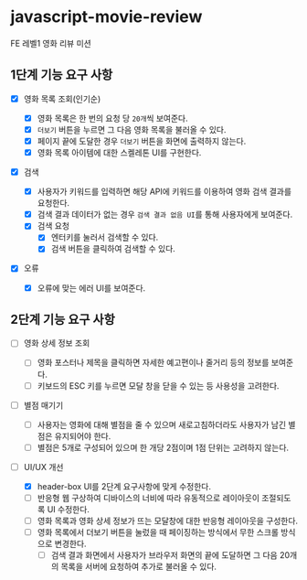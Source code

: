 # javascript-movie-review

FE 레벨1 영화 리뷰 미션

## 1단계 기능 요구 사항

- [x] 영화 목록 조회(인기순)

  - [x] 영화 목록은 한 번의 요청 당 `20개`씩 보여준다.
  - [x] `더보기` 버튼을 누르면 그 다음 영화 목록을 불러올 수 있다.
  - [x] 페이지 끝에 도달한 경우 `더보기` 버튼을 화면에 출력하지 않는다.
  - [x] 영화 목록 아이템에 대한 스켈레톤 UI를 구현한다.

- [x] 검색

  - [x] 사용자가 키워드를 입력하면 해당 API에 키워드를 이용하여 영화 검색 결과를 요청한다.
  - [x] 검색 결과 데이터가 없는 경우 `검색 결과 없음 UI`를 통해 사용자에게 보여준다.
  - [x] 검색 요청
    - [x] 엔터키를 눌러서 검색할 수 있다.
    - [x] 검색 버튼을 클릭하여 검색할 수 있다.

- [x] 오류
  - [x] 오류에 맞는 에러 UI를 보여준다.

## 2단계 기능 요구 사항

- [ ] 영화 상세 정보 조회

  - [ ] 영화 포스터나 제목을 클릭하면 자세한 예고편이나 줄거리 등의 정보를 보여준다.
  - [ ] 키보드의 ESC 키를 누르면 모달 창을 닫을 수 있는 등 사용성을 고려한다.

- [ ] 별점 매기기

  - [ ] 사용자는 영화에 대해 별점을 줄 수 있으며 새로고침하더라도 사용자가 남긴 별점은 유지되어야 한다.
  - [ ] 별점은 5개로 구성되어 있으며 한 개당 2점이며 1점 단위는 고려하지 않는다.

- [ ] UI/UX 개선
  - [x] header-box UI를 2단계 요구사항에 맞게 수정한다.
  - [ ] 반응형 웹 구상하여 디바이스의 너비에 따라 유동적으로 레이아웃이 조절되도록 UI 수정한다.
  - [ ] 영화 목록과 영화 상세 정보가 뜨는 모달창에 대한 반응형 레이아웃을 구성한다.
  - [ ] 영화 목록에서 더보기 버튼을 눌렀을 때 페이징하는 방식에서 무한 스크롤 방식으로 변경한다.
    - [ ] 검색 결과 화면에서 사용자가 브라우저 화면의 끝에 도달하면 그 다음 20개의 목록을 서버에 요청하여 추가로 불러올 수 있다.

